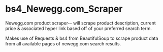 # bs4_Newegg.com_Scraper

Newegg.com product scraper-- will scrape product description, current price & associated 
hyper link based off of your preferred search term. 

Makes use of Requests & bs4 from BeautifulSoup to scrape product data from 
all available pages of newegg.com search results.
